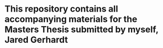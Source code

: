 # This repository contains all accompanying materials for the Masters Thesis submitted by myself, Jared Gerhardt
